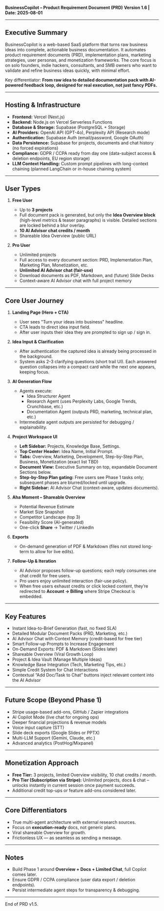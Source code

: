 **BusinessCopilot – Product Requirement Document (PRD)**
**Version 1.6 | Date: 2025-08-01**

---

## Executive Summary

BusinessCopilot is a web-based SaaS platform that turns raw business ideas into complete, actionable business documentation. It automates product requirement documents (PRD), implementation plans, marketing strategies, user personas, and monetization frameworks. The core focus is on solo founders, indie hackers, consultants, and SMB owners who want to validate and refine business ideas quickly, with minimal effort.

Key differentiator: **From raw idea to detailed documentation pack with AI-powered feedback loop, designed for real execution, not just fancy PDFs.**

---

## Hosting & Infrastructure

- **Frontend:** Vercel (Next.js)
- **Backend:** Node.js on Vercel Serverless Functions
- **Database & Storage:** Supabase (PostgreSQL + Storage)
- **AI Providers:** OpenAI API (GPT-4o), Perplexity API (Research mode)
- **Authentication:** Supabase Auth (email/password, Google OAuth)
- **Data Persistence:** Supabase for projects, documents and chat history (no forced expirations)
- **Compliance:** GDPR / CCPA ready from day one (data-subject access & deletion endpoints, EU region storage)
- **LLM Context Handling:** Custom prompt pipelines with long-context chaining (planned LangChain or in-house chaining system)

---

## User Types

1. **Free User**
   - Up to **3 projects**
   - Full document pack is generated, but only the **Idea Overview block** (high-level metrics & teaser paragraphs) is visible. Detailed sections are locked behind a blur overlay.
   - **10 AI Advisor chat credits / month**
   - Shareable Idea Overview (public URL)

2. **Pro User**
   - Unlimited projects
   - Full access to every document section: PRD, Implementation Plan, Marketing Plan, Monetization, etc.
   - **Unlimited AI Advisor chat (fair-use)**
   - Download documents as PDF, Markdown, and (future) Slide Decks
   - Context-aware AI Advisor chat with full project memory

---

## Core User Journey

1. **Landing Page (Hero + CTA)**
   - User sees "Turn your ideas into business" headline.
   - CTA leads to direct idea input field.
   - After user inputs their idea they are prompted to sign up / sign in.

2. **Idea Input & Clarification**
   - After authentication the captured idea is already being processed in the background.
   - System asks 2-3 clarifying questions (short trail UI). Each answered question collapses into a compact card while the next one appears, keeping focus.

3. **AI Generation Flow**
   - Agents execute:
     - Idea Structurer Agent
     - Research Agent (uses Perplexity Labs, Google Trends, Crunchbase, etc.)
     - Documentation Agent (outputs PRD, marketing, technical plan, etc.)
   - Intermediate agent outputs are persisted for debugging / explainability.

4. **Project Workspace UI**
   - **Left Sidebar:** Projects, Knowledge Base, Settings.
   - **Top Center Header:** Idea Name, Initial Prompt.
   - **Tabs:** Overview, Marketing, Development, Step-by-Step Plan, Business, Monetization (exact list TBD)
   - **Document View:** Executive Summary on top, expandable Document Sections below.
   - **Step-by-Step Plan gating:** Free users see Phase 1 tasks only; subsequent phases are blurred/locked until upgrade.
   - **Right Sidebar:** AI Advisor Chat (context-aware, updates documents).

5. **Aha Moment – Shareable Overview**
   - Potential Revenue Estimate
   - Market Size Snapshot
   - Competitor Landscape (top 3)
   - Feasibility Score (AI-generated)
   - One-click **Share** → Twitter / LinkedIn

6. **Exports**
   - On-demand generation of PDF & Markdown (files not stored long-term to allow for live edits).

7. **Follow-Up & Iteration**
   - AI Advisor proposes follow-up questions; each reply consumes one chat credit for free users.
   - Pro users enjoy unlimited interaction (fair-use policy).
   - When free users exhaust credits or click locked content, they’re redirected to **Account → Billing** where Stripe Checkout is embedded.

---

## Key Features

- Instant Idea-to-Brief Generation (fast, no fixed SLA)
- Detailed Modular Document Packs (PRD, Marketing, etc.)
- AI Advisor Chat with Context Memory (credit-based for free tier)
- Smart Follow-up Prompts to Increase Engagement
- On-Demand Exports: PDF & Markdown (Slides later)
- Shareable Overview (Viral Growth Loop)
- Project & Idea Vault (Manage Multiple Ideas)
- Knowledge Base Integration (Tech, Marketing Tips, etc.)
- Simple Credit System for Chat Interactions
- Contextual “Add Doc/Task to Chat” buttons inject relevant content into the AI Advisor

---

## Future Scope (Beyond Phase 1)

- Stripe usage-based add-ons, GitHub / Zapier integrations
- AI Copilot Mode (live chat for ongoing ops)
- Deeper financial projections & revenue models
- Voice input capture (STT)
- Slide deck exports (Google Slides or PPTX)
- Multi-LLM Support (Gemini, Claude, etc.)
- Advanced analytics (PostHog/Mixpanel)

---

## Monetization Approach

- **Free Tier:** 3 projects, limited Overview visibility, 10 chat credits / month.
- **Pro Tier (Subscription via Stripe):** Unlimited projects, docs & chat – unlocks instantly in current session once payment succeeds.
- Additional credit top-ups or feature add-ons considered later.

---

## Core Differentiators

- True multi-agent architecture with external research sources.
- Focus on **execution-ready** docs, not generic plans.
- Viral shareable Overview for growth.
- Frictionless UX — as seamless as sending a message.

---

## Notes

- Build Phase 1 around **Overview + Docs + Limited Chat**, full Copilot comes later.
- Ensure GDPR / CCPA compliance (user data export / deletion endpoints).
- Persist intermediate agent steps for transparency & debugging.

---

End of PRD v1.5.
